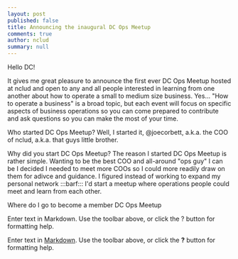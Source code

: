 ```yaml
---
layout: post
published: false
title: Announcing the inaugural DC Ops Meetup
comments: true
author: nclud
summary: null
---
```


Hello DC!

It gives me great pleasure to announce the first ever DC Ops Meetup hosted at nclud and open to any and all people interested in learning from one another about how to operate a small to medium size business. Yes... "How to operate a business" is a broad topic, but each event will focus on specific aspects of business operations so you can come prepared to contribute and ask questions so you can make the most of your time.

Who started DC Ops Meetup? Well, I started it, @joecorbett, a.k.a. the COO of nclud, a.k.a. that guys little brother.

Why did you start DC Ops Meetup? The reason I started DC Ops Meetup is rather simple. Wanting to be the best COO and all-around "ops guy" I can be I decided I needed to meet more COOs so I could more readily draw on them for adivce and guidance. I figured instead of working to expand my personal network :::barf::: I'd start a meetup where operations people could meet and learn from each other.

Where do I go to become a member DC Ops Meetup

Enter text in Markdown. Use the toolbar above, or click the ? button for formatting help.

Enter text in [Markdown](http://daringfireball.net/projects/markdown/). Use the toolbar above, or click the **?** button for formatting help.